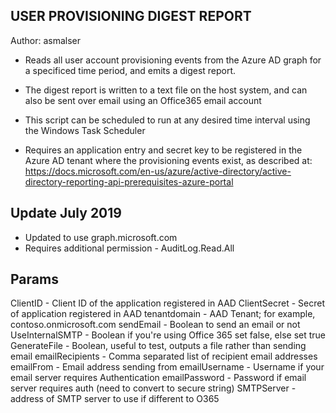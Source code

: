 ## USER PROVISIONING DIGEST REPORT

Author: asmalser

 - Reads all user account provisioning events from the Azure AD graph for a specificed time period, and emits a digest report.  

- The digest report is written to a text file on the host system, and can also be sent over email using an Office365 email account

- This script can be scheduled to run at any desired time interval using the Windows Task Scheduler

- Requires an application entry and secret key to be registered in the Azure AD tenant where the provisioning events exist, as described at:
 https://docs.microsoft.com/en-us/azure/active-directory/active-directory-reporting-api-prerequisites-azure-portal
 
 ## Update July 2019
- Updated to use graph.microsoft.com
- Requires additional permission - AuditLog.Read.All

## Params
ClientID        - Client ID of the application registered in AAD
ClientSecret    - Secret of application registered in AAD
tenantdomain    - AAD Tenant; for example, contoso.onmicrosoft.com
sendEmail       - Boolean to send an email or not
UseInternalSMTP - Boolean if you're using Office 365 set false, else set true
GenerateFile    - Boolean, useful to test, outputs a file rather than sending email
emailRecipients - Comma separated list of recipient email addresses
emailFrom       - Email address sending from
emailUsername   - Username if your email server requires Authentication
emailPassword   - Password if email server requires auth (need to convert to secure string)
SMTPServer      - address of SMTP server to use if different to O365
